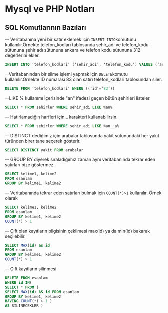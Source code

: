 # Mysql ve PHP Notları

## SQL Komutlarının Bazıları
-- Veritabanına yeni bir satır eklemek için ```INSERT INTO```komutunu kullanılır.Örnekte telefon_kodları tablosunda sehir_adı ve telefon_kodu sütununa şehir adı sütununa ankara ve telefon kodu sütununa 312 değerlerini ekler.

```SQL
INSERT INTO ‘telefon_kodlari’ (‘sehir_adi’, ‘telefon_kodu’) VALUES (‘ankara’, ‘312’)
```


--Veritabanından bir silme işlemi yapmak için ```DELETE```komutu kullanılır.Örnekte ID numarası 83 olan satırı telefon_kodlari tablosundan siler.
```SQL
DELETE FROM ‘telefon_kodlari’ WHERE ((‘id’=’83’))
```

--LIKE % kullanımı
İçerisinde "an" ifadesi geçen bütün şehirleri listeler.
 ```SQL
 SELECT * FROM sehirler WHERE sehir_adi LIKE %an%
 ```

-- Hatırlamadığın harfleri için _ karakteri kullanabilirsin.
 ```SQL
 SELECT * FROM sehirler WHERE sehir_adi LIKE %an__a%
 ```

-- DISTINCT dediğimiz için arabalar tablosunda yakit sütunundaki her yakıt türünden birer tane seçerek gösterir.

``` SQL
SELECT DISTINCT yakit FROM arabalar
```

-- GROUP BY diyerek sıraladığımız zaman aynı veritabanında tekrar eden satırları bize göstermez.
``` SQL
SELECT kelime1, kelime2
FROM esanlam
GROUP BY kelime1, kelime2
```
-- Veritabanında tekrar eden satırları bulmak için ```COUNT(*)>1``` kullanılır.
Örnek olarak
``` SQL
SELECT kelime1, kelime2
FROM esanlam
GROUP BY kelime1, kelime2
COUNT(*) > 1
```
-- Çift olan kayıtların bilgisinin çekilmesi max(id) ya da min(id) bakarak seçilebilir.
``` SQL
SELECT MAX(id) as id
FROM esanlam
GROUP BY kelime1, kelime2
COUNT(*) > 1
```
-- Çift kayıtların silinmesi
``` SQL
DELETE FROM esanlam
WHERE id IN(
SELECT * FROM (
SELECT MAX(id) AS id FROM esanlam
GROUP BY kelime1, kelime2
HAVING COUNT(*) > 1 )
AS SILINECEKLER )
```
